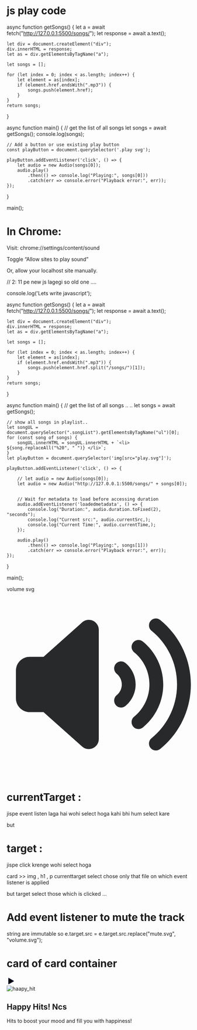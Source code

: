 # js play code 

async function getSongs() {
    let a = await fetch("http://127.0.0.1:5500/songs/");
    let response = await a.text();

    let div = document.createElement("div");
    div.innerHTML = response;
    let as = div.getElementsByTagName("a");

    let songs = [];

    for (let index = 0; index < as.length; index++) {
        let element = as[index];
        if (element.href.endsWith(".mp3")) {
            songs.push(element.href);
        }
    }
    return songs;
}

async function main() {
    // get the list of all songs
    let songs = await getSongs();
    console.log(songs);

    // Add a button or use existing play button
    const playButton = document.querySelector('.play svg');

    playButton.addEventListener('click', () => {
        let audio = new Audio(songs[0]);
        audio.play()
            .then(() => console.log("Playing:", songs[0]))
            .catch(err => console.error("Playback error:", err));
    });
}

main();


# In Chrome:

Visit: chrome://settings/content/sound

Toggle “Allow sites to play sound”

Or, allow your localhost site manually. 









// 
2: 11 pe 
new js lagegi so old one .... 


console.log('Lets write javascript');

async function getSongs() {
    let a = await fetch("http://127.0.0.1:5500/songs/");
    let response = await a.text();

    let div = document.createElement("div");
    div.innerHTML = response;
    let as = div.getElementsByTagName("a");

    let songs = [];

    for (let index = 0; index < as.length; index++) {
        let element = as[index];
        if (element.href.endsWith(".mp3")) {
            songs.push(element.href.split("/songs/")[1]);
        }
    }
    return songs;
}

async function main() {
    // get the list of all songs .. .. 
    let songs = await getSongs();

    // show all songs in playlist..
    let songUL = document.querySelector(".songList").getElementsByTagName("ul")[0];
    for (const song of songs) {
        songUL.innerHTML = songUL.innerHTML + `<li> ${song.replaceAll("%20", " ")} </li>`;
    }
    let playButton = document.querySelector('img[src="play.svg"]');

    playButton.addEventListener('click', () => {

        // let audio = new Audio(songs[0]);
        let audio = new Audio("http://127.0.0.1:5500/songs/" + songs[0]);


        // Wait for metadata to load before accessing duration
        audio.addEventListener('loadedmetadata', () => {
            console.log("Duration:", audio.duration.toFixed(2), "seconds");
            console.log("Current src:", audio.currentSrc,);
            console.log("Current Time:", audio.currentTime,);
        });

        audio.play()
            .then(() => console.log("Playing:", songs[1]))
            .catch(err => console.error("Playback error:", err));
    });

}

main();




volume svg 
<svg xmlns="http://www.w3.org/2000/svg" viewBox="0 0 640 640"><!--!Font Awesome Free v7.1.0 by @fontawesome - https://fontawesome.com License - https://fontawesome.com/license/free Copyright 2025 Fonticons, Inc.--><path fill="#28292a" d="M533.6 96.5C523.3 88.1 508.2 89.7 499.8 100C491.4 110.3 493 125.4 503.3 133.8C557.5 177.8 592 244.8 592 320C592 395.2 557.5 462.2 503.3 506.3C493 514.7 491.5 529.8 499.8 540.1C508.1 550.4 523.3 551.9 533.6 543.6C598.5 490.7 640 410.2 640 320C640 229.8 598.5 149.2 533.6 96.5zM473.1 171C462.8 162.6 447.7 164.2 439.3 174.5C430.9 184.8 432.5 199.9 442.8 208.3C475.3 234.7 496 274.9 496 320C496 365.1 475.3 405.3 442.8 431.8C432.5 440.2 431 455.3 439.3 465.6C447.6 475.9 462.8 477.4 473.1 469.1C516.3 433.9 544 380.2 544 320.1C544 260 516.3 206.3 473.1 171.1zM412.6 245.5C402.3 237.1 387.2 238.7 378.8 249C370.4 259.3 372 274.4 382.3 282.8C393.1 291.6 400 305 400 320C400 335 393.1 348.4 382.3 357.3C372 365.7 370.5 380.8 378.8 391.1C387.1 401.4 402.3 402.9 412.6 394.6C434.1 376.9 448 350.1 448 320C448 289.9 434.1 263.1 412.6 245.5zM80 416L128 416L262.1 535.2C268.5 540.9 276.7 544 285.2 544C304.4 544 320 528.4 320 509.2L320 130.8C320 111.6 304.4 96 285.2 96C276.7 96 268.5 99.1 262.1 104.8L128 224L80 224C53.5 224 32 245.5 32 272L32 368C32 394.5 53.5 416 80 416z"/></svg> 





# currentTarget : 
jispe event listen laga hai wohi select hoga kahi bhi hum select kare 

but
# target : 
jispe click krenge wohi select hoga 

card  >>   img  ,  h1  ,   p 
currenttarget select chose only that file on which event listener is applied 

but target select those which is clicked ... 





# Add event listener to mute the track

string are immutable  so
e.target.src = e.target.src.replace("mute.svg", "volume.svg");




# card of card container 

<div data-folder="ncs" class="card ">
    <div class="play">
        <svg width="24" height="24" viewBox="0 0 24 24" fill="none"
            xmlns="http://www.w3.org/2000/svg">
            <path d="M5 20V4L19 12L5 20Z" stroke="#141834" stroke-width="1.5"
                stroke-linejoin="round" fill="#000" />
        </svg>
    </div>
    <img src="https://i.scdn.co/image/ab67706f0000000249a1ed33d2ca64e6a5d0e550" alt="haapy_hit">
        <h2>Happy Hits! Ncs </h2>
        <p>Hits to boost your mood and fill you with happiness! </p>
</div> 






















